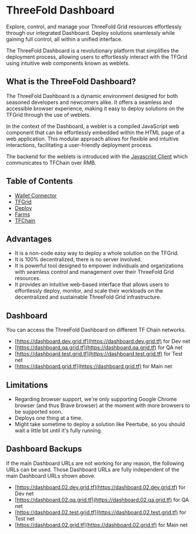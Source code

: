 <h1> ThreeFold Dashboard </h1>

Explore, control, and manage your ThreeFold Grid resources effortlessly through our integrated Dashboard. Deploy solutions seamlessly while gaining full control, all within a unified interface.

The ThreeFold Dashboard is a revolutionary platform that simplifies the deployment process, allowing users to effortlessly interact with the TFGrid using intuitive web components known as weblets. 

## What is the ThreeFold Dashboard?

The ThreeFold Dashboard is a dynamic environment designed for both seasoned developers and newcomers alike. It offers a seamless and accessible browser experience, making it easy to deploy solutions on the TFGrid through the use of weblets. 

In the context of the Dashboard, a weblet is a compiled JavaScript web component that can be effortlessly embedded within the HTML page of a web application. This modular approach allows for flexible and intuitive interactions, facilitating a user-friendly deployment process.

The backend for the weblets is introduced with the [Javascript Client](../developers/javascript/grid3_javascript_readme.md) which communicates to TFChain over RMB.

<h2> Table of Contents </h2>

- [Wallet Connector](./wallet_connector.md)
- [TFGrid](./tfgrid/tfgrid.md)
- [Deploy](./deploy/deploy.md)
- [Farms](./farms/farms.md)
- [TFChain](./tfchain/tfchain.md)

## Advantages

- It is a non-code easy way to deploy a whole solution on the TFGrid.
- It is 100% decentralized, there is no server involved.
- It is powerful tool designed to empower individuals and organizations with seamless control and management over their ThreeFold Grid resources.
- It provides an intuitive web-based interface that allows users to effortlessly deploy, monitor, and scale their workloads on the decentralized and sustainable ThreeFold Grid infrastructure.

## Dashboard

You can access the ThreeFold Dashboard on different TF Chain networks.

- [https://dashboard.dev.grid.tf](https://dashboard.dev.grid.tf) for Dev net
- [https://dashboard.qa.grid.tf](https://dashboard.qa.grid.tf) for QA net
- [https://dashboard.test.grid.tf](https://dashboard.test.grid.tf) for Test net
- [https://dashboard.grid.tf](https://dashboard.grid.tf) for Main net

## Limitations

- Regarding browser support, we're only supporting Google Chrome browser (and thus Brave browser) at the moment with more browsers to be supported soon.
- Deploys one thing at a time.
- Might take sometime to deploy a solution like Peertube, so you should wait a little bit until it's fully running.

## Dashboard Backups

If the main Dashboard URLs are not working for any reason, the following URLs can be used. Those Dashboard URLs are fully independent of the main Dashboard URLs shown above.

- [https://dashboard.02.dev.grid.tf](https://dashboard.02.dev.grid.tf) for Dev net
- [https://dashboard.02.qa.grid.tf](https://dashboard.02.qa.grid.tf) for QA net
- [https://dashboard.02.test.grid.tf](https://dashboard.02.test.grid.tf) for Test net
- [https://dashboard.02.grid.tf](https://dashboard.02.grid.tf) for Main net
